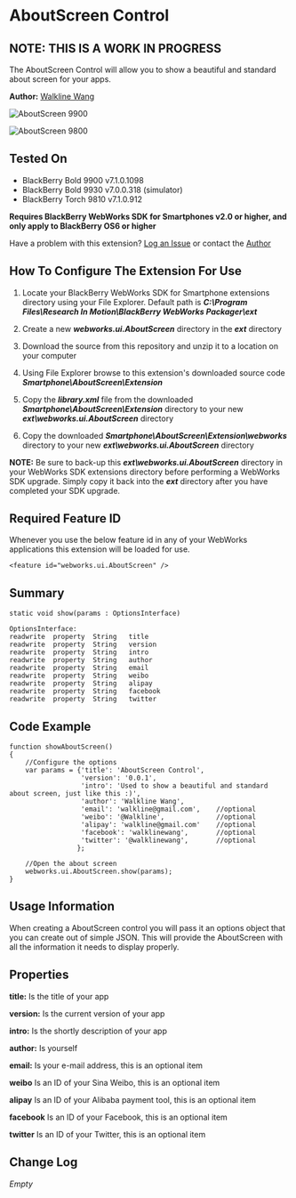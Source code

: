 # AboutScreen Control #

## NOTE: THIS IS A WORK IN PROGRESS ##

The AboutScreen Control will allow you to show a beautiful and standard about screen for your apps.

**Author:** [Walkline Wang](https://github.com/Walkline80)

![AboutScreen 9900](https://github.com/blackberry/WebWorks-Community-APIs/raw/master/Smartphone/AboutScreen/screenshot_9900.png)

![AboutScreen 9800](https://github.com/blackberry/WebWorks-Community-APIs/raw/master/Smartphone/AboutScreen/screenShot_9810.png)

## Tested On ##

* BlackBerry Bold 9900 v7.1.0.1098
* BlackBerry Bold 9930 v7.0.0.318 (simulator)
* BlackBerry Torch 9810 v7.1.0.912

**Requires BlackBerry WebWorks SDK for Smartphones v2.0 or higher, and only apply to BlackBerry OS6 or higher**

Have a problem with this extension?  [Log an Issue](https://github.com/blackberry/WebWorks-Community-APIs/issues) or contact the [Author](https://github.com/Walkline80)

## How To Configure The Extension For Use ##

1. Locate your BlackBerry WebWorks SDK for Smartphone extensions directory using your File Explorer.  Default path is _**C:\Program Files\Research In Motion\BlackBerry WebWorks Packager\ext**_

2. Create a new _**webworks.ui.AboutScreen**_ directory in the _**ext**_ directory

3. Download the source from this repository and unzip it to a location on your computer

4. Using File Explorer browse to this extension's downloaded source code _**Smartphone\AboutScreen\Extension**_

5. Copy the _**library.xml**_ file from the downloaded _**Smartphone\AboutScreen\Extension**_ directory to your new _**ext\webworks.ui.AboutScreen**_ directory

6. Copy the downloaded _**Smartphone\AboutScreen\Extension\webworks**_ directory to your new _**ext\webworks.ui.AboutScreen**_ directory

**NOTE:** Be sure to back-up this _**ext\webworks.ui.AboutScreen**_ directory in your WebWorks SDK extensions directory before performing a WebWorks SDK upgrade. Simply copy it back into the _**ext**_ directory after you have completed your SDK upgrade.

## Required Feature ID ##
Whenever you use the below feature id in any of your WebWorks applications this extension will be loaded for use.

    <feature id="webworks.ui.AboutScreen" />

## Summary ##

    static void show(params : OptionsInterface)

    OptionsInterface:
    readwrite  property  String   title
    readwrite  property  String   version
    readwrite  property  String   intro
    readwrite  property  String   author
    readwrite  property  String   email
    readwrite  property  String   weibo
    readwrite  property  String   alipay
    readwrite  property  String   facebook
    readwrite  property  String   twitter

## Code Example ##

    function showAboutScreen()
    {
        //Configure the options
        var params = {'title': 'AboutScreen Control',
      				  'version': '0.0.1',
      				  'intro': 'Used to show a beautiful and standard about screen, just like this :)',
      				  'author': 'Walkline Wang',
      				  'email': 'walkline@gmail.com',	//optional
      				  'weibo': '@Walkline',				//optional
      				  'alipay': 'walkline@gmail.com'	//optional
      				  'facebook': 'walklinewang',		//optional
      				  'twitter': '@walklinewang',		//optional
      			 	 };

        //Open the about screen
		webworks.ui.AboutScreen.show(params);	
    }

## Usage Information ##
When creating a AboutScreen control you will pass it an options object that you can
create out of simple JSON. This will provide the AboutScreen with all the information it 
needs to display properly.

## Properties ##
**title:**
Is the title of your app

**version:**
Is the current version of your app

**intro:**
Is the shortly description of your app

**author:**
Is yourself

**email:**
Is your e-mail address, this is an optional item

**weibo**
Is an ID of your Sina Weibo, this is an optional item

**alipay**
Is an ID of your Alibaba payment tool, this is an optional item

**facebook**
Is an ID of your Facebook, this is an optional item

**twitter**
Is an ID of your Twitter, this is an optional item

## Change Log ##
_Empty_
